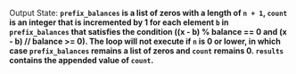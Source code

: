 Output State: **`prefix_balances` is a list of zeros with a length of `n + 1`, `count` is an integer that is incremented by 1 for each element `b` in `prefix_balances` that satisfies the condition ((x - b) % balance == 0 and (x - b) // balance >= 0). The loop will not execute if `n` is 0 or lower, in which case `prefix_balances` remains a list of zeros and `count` remains 0. `results` contains the appended value of `count`.**